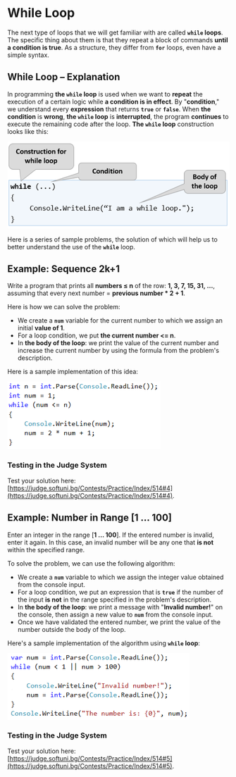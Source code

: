 # While Loop

The next type of loops that we will get familiar with are called **`while` loops**. The specific thing about them is that they repeat a block of commands **until a condition is true**. As a structure, they differ from **`for`** loops, even have a simple syntax.

## While Loop – Explanation

In programming **the `while` loop** is used when we want to **repeat** the execution of a certain logic while **a condition is in effect**. By "**condition**," we understand every **expression** that returns **`true`** or **`false`**. When **the condition** is **wrong**, **the `while` loop** is **interrupted**, the program **continues** to execute the remaining code after the loop. **The `while` loop** construction looks like this:

![](/assets/chapter-7-images/00.While-loop-01.png)

Here is a series of sample problems, the solution of which will help us to better understand the use of the **`while`** loop.

## Example: Sequence 2k+1

Write a program that prints all **numbers ≤ n** of the row: **1, 3, 7, 15, 31, …**, assuming that every next number = **previous number \* 2 + 1**.

Here is how we can solve the problem:

   * We create a **`num`** variable for the current number to which we assign an initial **value of 1**.
   * For a loop condition, we put **the current number <= n**.
   * In **the body of the loop**: we print the value of the current number and increase the current number by using the formula from the problem's description.

Here is a sample implementation of this idea:

![](/assets/chapter-7-images/05.Numbers-2k+1-01.png)
 
### Testing in the Judge System

Test your solution here: [https://judge.softuni.bg/Contests/Practice/Index/514#4](https://judge.softuni.bg/Contests/Practice/Index/514#4).

## Example: Number in Range [1 … 100]

Enter an integer in the range [**1 … 100**]. If the entered number is invalid, enter it again. In this case, an invalid number will be any one that **is not** within the specified range.

To solve the problem, we can use the following algorithm:

   * We create a **`num`** variable to which we assign the integer value obtained from the console input.
   * For a loop condition, we put an expression that is **`true`** if the number of the input **is not** in the range specified in the problem's description.
   * In **the body of the loop**: we print a message with "**Invalid number!**" on the console, then assign a new value to **`num`** from the console input.
   * Once we have validated the entered number, we print the value of the number outside the body of the loop.

Here's a sample implementation of the algorithm using **`while` loop**:

![](/assets/chapter-7-images/06.Numbers-in-range-1..100-01.png)

### Testing in the Judge System

Test your solution here: [https://judge.softuni.bg/Contests/Practice/Index/514#5](https://judge.softuni.bg/Contests/Practice/Index/514#5).
